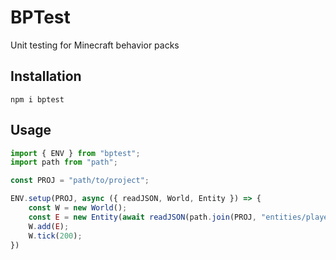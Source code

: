 # BPTest
Unit testing for Minecraft behavior packs

## Installation
```npm i bptest```

## Usage
```javascript
import { ENV } from "bptest";
import path from "path";

const PROJ = "path/to/project";

ENV.setup(PROJ, async ({ readJSON, World, Entity }) => {
    const W = new World();
    const E = new Entity(await readJSON(path.join(PROJ, "entities/player.json")));
    W.add(E);
    W.tick(200);
})
```
